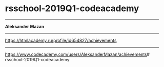 # rsschool-2019Q1-codeacademy
---
**Aleksander Mazan**
***
<https://htmlacademy.ru/profile/id654827/achievements>
***
<https://www.codecademy.com/users/AleksanderMazan/achievements># rsschool-2019Q1-codeacademy
